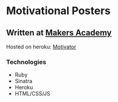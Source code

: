 <h1>Motivational Posters</h1>

<h2>Written at <a href="http://www.makersacademy.com/">Makers Academy</a></h2>

Hosted on heroku: <a href="https://motivator.herokuapp.com">Motivator</a>

<h3>Technologies</h3>
<ul>
<li>Ruby</li>
<li>Sinatra</li>
<li>Heroku</li>
<li>HTML/CSS/JS</li>
</ul>
